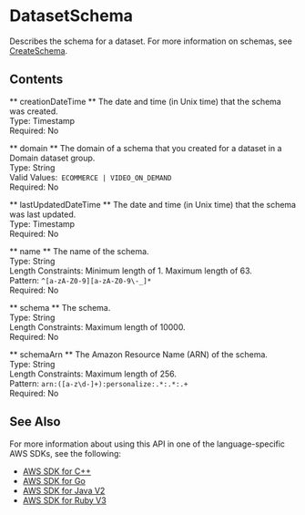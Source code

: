# DatasetSchema<a name="API_DatasetSchema"></a>

Describes the schema for a dataset\. For more information on schemas, see [CreateSchema](API_CreateSchema.md)\.

## Contents<a name="API_DatasetSchema_Contents"></a>

 ** creationDateTime **   <a name="personalize-Type-DatasetSchema-creationDateTime"></a>
The date and time \(in Unix time\) that the schema was created\.  
Type: Timestamp  
Required: No

 ** domain **   <a name="personalize-Type-DatasetSchema-domain"></a>
The domain of a schema that you created for a dataset in a Domain dataset group\.  
Type: String  
Valid Values:` ECOMMERCE | VIDEO_ON_DEMAND`   
Required: No

 ** lastUpdatedDateTime **   <a name="personalize-Type-DatasetSchema-lastUpdatedDateTime"></a>
The date and time \(in Unix time\) that the schema was last updated\.  
Type: Timestamp  
Required: No

 ** name **   <a name="personalize-Type-DatasetSchema-name"></a>
The name of the schema\.  
Type: String  
Length Constraints: Minimum length of 1\. Maximum length of 63\.  
Pattern: `^[a-zA-Z0-9][a-zA-Z0-9\-_]*`   
Required: No

 ** schema **   <a name="personalize-Type-DatasetSchema-schema"></a>
The schema\.  
Type: String  
Length Constraints: Maximum length of 10000\.  
Required: No

 ** schemaArn **   <a name="personalize-Type-DatasetSchema-schemaArn"></a>
The Amazon Resource Name \(ARN\) of the schema\.  
Type: String  
Length Constraints: Maximum length of 256\.  
Pattern: `arn:([a-z\d-]+):personalize:.*:.*:.+`   
Required: No

## See Also<a name="API_DatasetSchema_SeeAlso"></a>

For more information about using this API in one of the language\-specific AWS SDKs, see the following:
+  [ AWS SDK for C\+\+](https://docs.aws.amazon.com/goto/SdkForCpp/personalize-2018-05-22/DatasetSchema) 
+  [ AWS SDK for Go](https://docs.aws.amazon.com/goto/SdkForGoV1/personalize-2018-05-22/DatasetSchema) 
+  [ AWS SDK for Java V2](https://docs.aws.amazon.com/goto/SdkForJavaV2/personalize-2018-05-22/DatasetSchema) 
+  [ AWS SDK for Ruby V3](https://docs.aws.amazon.com/goto/SdkForRubyV3/personalize-2018-05-22/DatasetSchema) 